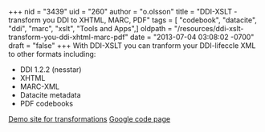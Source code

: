 +++
nid = "3439"
uid = "260"
author = "o.olsson"
title = "DDI-XSLT -transform you DDI to XHTML, MARC, PDF"
tags = [ "codebook", "datacite", "ddi", "marc", "xslt", "Tools and Apps",]
oldpath = "/resources/ddi-xslt-transform-you-ddi-xhtml-marc-pdf"
date = "2013-07-04 03:08:02 -0700"
draft = "false"
+++
With DDI-XSLT you can tranform your DDI-lifeccle XML to other formats
including:

-   DDI 1.2.2 (nesstar)
-   XHTML
-   MARC-XML
-   Datacite metadata
-   PDF codebooks

[Demo site for
transformations](http://xml.snd.gu.se/app/transform/index.html)
[Google code page](https://code.google.com/p/ddixslt/)
